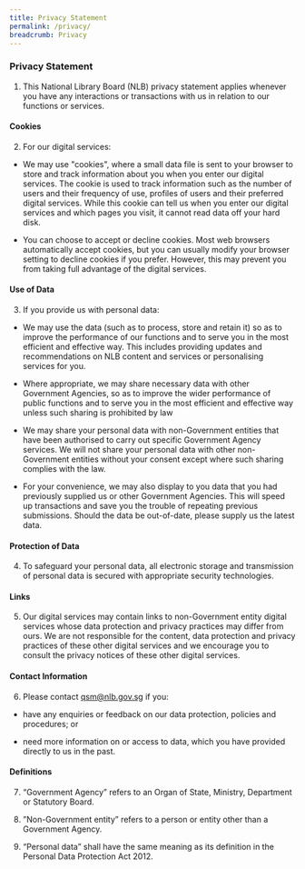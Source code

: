 ```yaml
---
title: Privacy Statement
permalink: /privacy/
breadcrumb: Privacy
---
```

### **Privacy Statement**

1. This National Library Board (NLB) privacy statement applies whenever you have any interactions or transactions with us in relation to our functions or services.  

#### **Cookies**

2. For our digital services:

*  We may use "cookies", where a small data file is sent to your browser to store and track information about you when you enter our digital services. The cookie is used to track information such as the number of users and their frequency of use, profiles of users and their preferred digital services. While this cookie can tell us when you enter our digital services and which pages you visit, it cannot read data off your hard disk.  

* You can choose to accept or decline cookies. Most web browsers automatically accept cookies, but you can usually modify your browser setting to decline cookies if you prefer. However, this may prevent you from taking full advantage of the digital services. 

#### **Use of Data**

3. If you provide us with personal data:

* We may use the data (such as to process, store and retain it) so as to improve the performance of our functions and to serve you in the most efficient and effective way. This includes providing updates and recommendations on NLB content and services or personalising services for you.  

*  Where appropriate, we may share necessary data with other Government Agencies, so as to improve the wider performance of public functions and to serve you in the most efficient and effective way unless such sharing is prohibited by law

* We may share your personal data with non-Government entities that have been authorised to carry out specific Government Agency services. We will not share your personal data with other non-Government entities without your consent except where such sharing complies with the law.

* For your convenience, we may also display to you data that you had previously supplied us or other Government Agencies. This will speed up transactions and save you the trouble of repeating previous submissions. Should the data be out-of-date, please supply us the latest data.

#### **Protection of Data**

4. To safeguard your personal data, all electronic storage and transmission of personal data is secured with appropriate security technologies.  

#### **Links**

5. Our digital services may contain links to non-Government entity digital services whose data protection and privacy practices may differ from ours.  We are not responsible for the content, data protection and privacy practices of these other digital services and we encourage you to consult the privacy notices of these other digital services.  

#### **Contact Information**

6. Please contact <a target="_blank"><span style="color:#0088cc">qsm@nlb.gov.sg</span></a> if you:

* have any enquiries or feedback on our data protection, policies and procedures; or

*  need more information on or access to data, which you have provided directly to us in the past.

#### **Definitions**

7. “Government Agency” refers to an Organ of State, Ministry, Department or Statutory Board.

8. ”Non-Government entity” refers to a person or entity other than a Government Agency.

9. “Personal data” shall have the same meaning as its definition in the Personal Data Protection Act 2012.